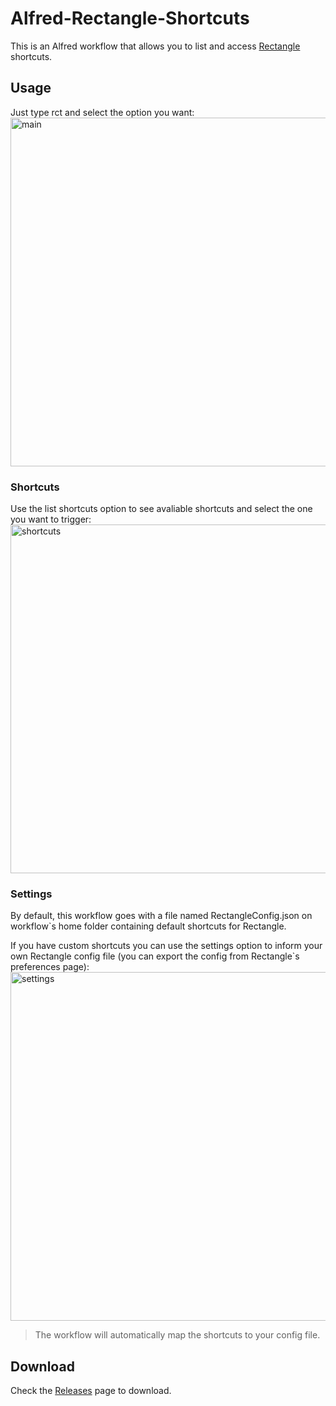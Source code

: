 # Alfred-Rectangle-Shortcuts  
This is an Alfred workflow that allows you to list and access [Rectangle](https://rectangleapp.com) shortcuts.  

## Usage  
Just type rct and select the option you want:  
<img width="558" alt="main" src="https://user-images.githubusercontent.com/13389074/150990873-873be6ac-c4f9-4f1e-ba9a-5e7a24ee9ec9.png">  

### Shortcuts  
Use the list shortcuts option to see avaliable shortcuts and select the one you want to trigger:  
<img width="558" alt="shortcuts" src="https://user-images.githubusercontent.com/13389074/150991075-ef51bd98-bec1-4296-b536-fa459202864f.png">  

### Settings  
By default, this workflow goes with a file named RectangleConfig.json on workflow`s home folder containing default shortcuts for Rectangle.  

If you have custom shortcuts you can use the settings option to inform your own Rectangle config file (you can export the config from Rectangle`s preferences page):  
<img width="558" alt="settings" src="https://user-images.githubusercontent.com/13389074/150990914-1e3d262b-b495-41fb-81f9-835a824d48a4.png">  
>The workflow will automatically map the shortcuts to your config file.  

## Download
Check the [Releases](https://github.com/gohoyer/Alfred-Rectangle-Shortcuts/releases) page to download.  
